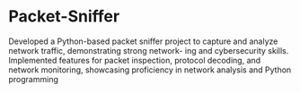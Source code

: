# Packet-Sniffer
Developed a Python-based packet sniffer project to capture and analyze network traffic, demonstrating strong network- ing and cybersecurity skills. Implemented features for packet inspection, protocol decoding, and network monitoring, showcasing proficiency in network analysis and Python programming
